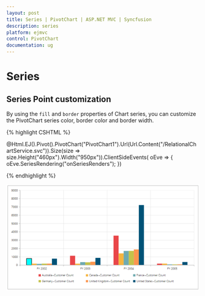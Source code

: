 ```yaml
---
layout: post
title: Series | PivotChart | ASP.NET MVC | Syncfusion
description: series
platform: ejmvc
control: PivotChart
documentation: ug
---
```


# Series

## Series Point customization
By using the `fill` and `border` properties of Chart series, you can customize the PivotChart series color, border color and border width.

{% highlight CSHTML %}

@Html.EJ().Pivot().PivotChart("PivotChart1").Url(Url.Content("/RelationalChartService.svc")).Size(size => size.Height("460px").Width("950px")).ClientSideEvents(
    oEve => { oEve.SeriesRendering("onSeriesRenders"); })
<script>
   function onSeriesRenders(args) {
      this.model.series[0].points[0].fill = "aqua";
      this.model.series[0].points[0].border = {
        color: "black",
         width: 2
      };
   }
</script>

{% endhighlight %}

![Series customization in ASP NET MVC pivot chart control](Series_images/Series_img1.png)
